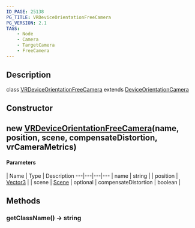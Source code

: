 ```yaml
---
ID_PAGE: 25138
PG_TITLE: VRDeviceOrientationFreeCamera
PG_VERSION: 2.1
TAGS:
    - Node
    - Camera
    - TargetCamera
    - FreeCamera
---
```

## Description

class [VRDeviceOrientationFreeCamera](/classes/3.1/VRDeviceOrientationFreeCamera) extends [DeviceOrientationCamera](/classes/3.1/DeviceOrientationCamera)



## Constructor

## new [VRDeviceOrientationFreeCamera](/classes/3.1/VRDeviceOrientationFreeCamera)(name, position, scene, compensateDistortion, vrCameraMetrics)



#### Parameters
 | Name | Type | Description
---|---|---|---
 | name | string | 
 | position | [Vector3](/classes/3.1/Vector3) | 
 | scene | [Scene](/classes/3.1/Scene) | 
optional | compensateDistortion | boolean | 
## Methods

### getClassName() &rarr; string


